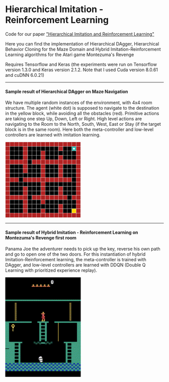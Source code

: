 # Hierarchical Imitation - Reinforcement Learning
Code for our paper ["Hierarchical Imitation and Reinforcement Learning"](https://arxiv.org/abs/1803.00590)

Here you can find the implementation of Hierarchical DAgger, Hierarchical Behavior Cloning for the Maze Domain and Hybrid Imitation-Reinforcement Learning algorithms for the Atari game Montezuma's Revenge

Requires Tensorflow and Keras (the experiments were run on Tensorflow version 1.3.0 and Keras version 2.1.2. Note that I used Cuda version 8.0.61 and cuDNN 6.0.21)

----
#### Sample result of Hierarchical DAgger on Maze Navigation ####

We have multiple random instances of the environment, with 4x4 room structure. The agent (white dot) is supposed to navigate to the destination in the yellow block,  while avoiding all the obstacles (red). Primitive actions are taking one step Up, Down, Left or Right. High level actions are navigating to the Room to the North, South, West, East or Stay (if the target block is in the same room). Here both the meta-controller and low-level controllers are learned with imitation learning. 

<img src="hierarchical_imitation_learning_Maze_Domain/maze.gif" width = "240" height = "240">

----
#### Sample result of Hybrid Imitation - Reinforcement Learning on Montezuma's Revenge first room ####

Panama Joe the adventurer needs to pick up the key, reverse his own path and go to open one of the two doors. For this instantiation of hybrid Imitation-Reinforcement learning, the meta-controller is trained with DAgger, and low-level controllers are learned with DDQN (Double Q Learning with prioritized experience replay). 

<img src="hybrid_Montezuma/summary_results/atari.gif" width = "240" height = "315">


